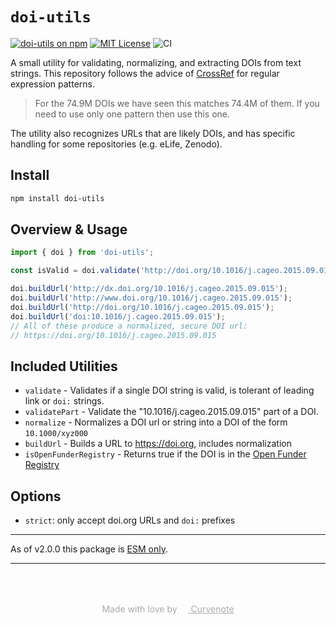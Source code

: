 # `doi-utils`

[![doi-utils on npm](https://img.shields.io/npm/v/doi-utils.svg)](https://www.npmjs.com/package/doi-utils)
[![MIT License](https://img.shields.io/badge/license-MIT-blue.svg)](https://github.com/curvenote/doi-utils/blob/master/LICENSE)
![CI](https://github.com/curvenote/doi-utils/actions/workflows/ci.yml/badge.svg)

A small utility for validating, normalizing, and extracting DOIs from text strings.
This repository follows the advice of [CrossRef](https://www.crossref.org/blog/dois-and-matching-regular-expressions/) for regular expression patterns.

> For the 74.9M DOIs we have seen this matches 74.4M of them. If you need to use only one pattern then use this one.

The utility also recognizes URLs that are likely DOIs, and has specific handling for some repositories (e.g. eLife, Zenodo).

## Install

```bash
npm install doi-utils
```

## Overview & Usage

```ts
import { doi } from 'doi-utils';

const isValid = doi.validate('http://doi.org/10.1016/j.cageo.2015.09.015');

doi.buildUrl('http://dx.doi.org/10.1016/j.cageo.2015.09.015');
doi.buildUrl('http://www.doi.org/10.1016/j.cageo.2015.09.015');
doi.buildUrl('http://doi.org/10.1016/j.cageo.2015.09.015');
doi.buildUrl('doi:10.1016/j.cageo.2015.09.015');
// All of these produce a normalized, secure DOI url:
// https://doi.org/10.1016/j.cageo.2015.09.015
```

## Included Utilities

- `validate` - Validates if a single DOI string is valid, is tolerant of leading link or `doi:` strings.
- `validatePart` - Validate the "10.1016/j.cageo.2015.09.015" part of a DOI.
- `normalize` - Normalizes a DOI url or string into a DOI of the form `10.1000/xyz000`
- `buildUrl` - Builds a URL to https://doi.org, includes normalization
- `isOpenFunderRegistry` - Returns true if the DOI is in the [Open Funder Registry](https://www.crossref.org/documentation/funder-registry/)

## Options

- `strict`: only accept doi.org URLs and `doi:` prefixes

---

As of v2.0.0 this package is [ESM only](https://gist.github.com/sindresorhus/a39789f98801d908bbc7ff3ecc99d99c).

---

<p style="text-align: center; color: #aaa; padding-top: 50px">
  Made with love by
  <a href="https://curvenote.com" target="_blank" style="color: #aaa">
    <img src="https://cdn.curvenote.com/brand/logo-blue-icon.png" style="height: 1em" /> Curvenote
  </a>
</p>
